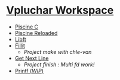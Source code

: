 # [Vpluchar Workspace](https://github.com/kiezmor/42BLBLBLBLBLBLBLBL/)

* [Piscine C](piscine_c)
* [Piscine Reloaded](piscine_r)
* [Libft](libft)
* [Fillit](fillit)
	* *Project make with chle-van*
* [Get Next Line](gnl)
	* *Project finish : Multi fd work!*
* [Printf (*WIP*)](printf)